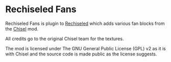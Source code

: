 # Rechiseled Fans

Rechiseled Fans is plugin to [Rechiseled](https://www.curseforge.com/minecraft/mc-mods/rechiseled) which adds various fan blocks from the [Chisel](https://www.curseforge.com/minecraft/mc-mods/chisel) mod.

All credits go to the original Chisel team for the textures. 

The mod is licensed under The GNU General Public License (GPL) v2 as it is with Chisel and the source code is made public as the license suggests.

